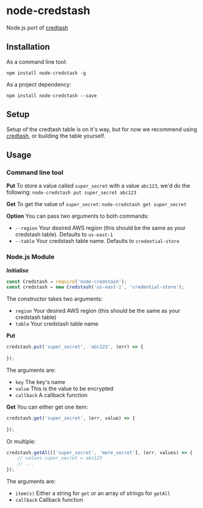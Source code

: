 # node-credstash
Node.js port of [credtash](https://github.com/fugue/credstash)

## Installation
As a command line tool:
```
npm install node-credstash -g
```

As a project dependency:
```
npm install node-credstash --save
```

## Setup
Setup of the credtash table is on it's way, but for now we recommend using [credtash](https://github.com/fugue/credstash), or building the table yourself.

## Usage
### Command line tool
**Put**
To store a value called `super_secret` with a value `abc123`, we'd do the following:
```node-credstash put super_secret abc123```

**Get**
To get the value of `super_secret`:
`node-credstash get super_secret`

**Option**
You can pass two arguments to both commands:
* `--region` Your desired AWS region (this should be the same as your credstash table). Defaults to `us-east-1`
* `--table` Your credstash table name. Defaults to `credential-store`

### Node.js Module
***Initialise***
```javascript
const Credstash = require('node-credstash');
const credstash = new Credstash('us-east-1', 'credential-store');
```
The constructor takes two arguments:
* `region` Your desired AWS region (this should be the same as your credstash table)
* `table` Your credstash table name

**Put**
```javascript
credstash.put('super_secret', 'abc123', (err) => {
    
});
```
The arguments are:
* `key` The key's name
* `value` This is the value to be encrypted
* `callback` A callback function

**Get**
You can either get one item:
```javascript
credstash.get('super_secret', (err, value) => {
    
});
```

Or multiple:
```javascript
credstash.getAll(['super_secret', 'more_secret'], (err, values) => {
    // values.super_secret = abc123
    // ...
});
```

The arguments are:
* `item(s)` Either a string for `get` or an array of strings for `getAll`
* `callback` Callback function

